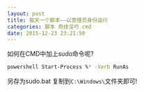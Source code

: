 ```yaml
---
layout: post
title: 每天一个脚本——以管理员身份运行
categories: 脚本 奇技淫巧 cmd
date: 2015-12-23 23:21:50
---
```


如何在CMD中加上sudo命令呢?

```sh
powershell Start-Process %* -Verb RunAs
```

另存为sudo.bat 复制到`C:\Windows\`文件夹即可!
